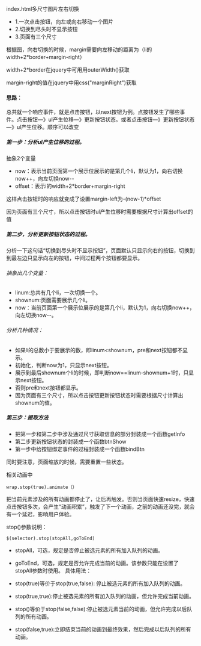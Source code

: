 
index.html多尺寸图片左右切换

- 1.一次点击按钮，向左或向右移动一个图片
- 2.切换到尽头时不显示按钮
- 3.页面有三个尺寸


根据图，向右切换的时候，margin需要向左移动的距离为（li的width+2*border+margin-right）

width+2*border在jquery中可用用outerWidth()获取

margin-right的值在jquery中用css("marginRight")获取


#### 思路：

总共就一个响应事件，就是点击按钮，以next按钮为例。点按钮发生了哪些事件。点击按钮—》ul产生位移—》更新按钮状态。或者点击按钮—》更新按钮状态—》ul产生位移。顺序可以改变


##### 第一步：分析ul产生位移的过程。

抽象2个变量

- now：表示当前页面第一个展示位展示的是第几个li，默认为1，向右切换now++，向左切换now--
- offset：表示i的width+2*border+margin-right

这样点击按钮时的响应就变成了设置margin-left为-(now-1)*offset

因为页面有三个尺寸，所以点击按钮时ul产生位移时需要根据尺寸计算出offset的值


##### 第二步，分析更新按钮状态的过程。

分析一下这句话“切换到尽头时不显示按钮”，页面默认只显示向右的按钮，切换到到最左边只显示向左的按钮，中间过程两个按钮都要显示。

###### 抽象出几个变量：

- linum:总共有几个li，一次切换一个。
- shownum:页面需要展示几个li。
- now：当前页面第一个展示位展示的是第几个li，默认为1，向右切换now++，向左切换now--。

###### 分析几种情况：

- 如果li的总数小于要展示的数，即linum<shownum，pre和next按钮都不显示。
- 初始化，判断now为1，只显示next按钮。
- 展示到最后shownum个li的时候，即判断now==linum-shownum+1时，只显示next按钮。
- 否则pre和next按钮都显示。
- 因为页面有三个尺寸，所以点击按钮更新按钮状态时需要根据尺寸计算出shownum的值。


##### 第三步：提取方法
- 把第一步和第二步中涉及通过尺寸获取信息的部分封装成一个函数getInfo
- 第二步更新按钮状态的封装成一个函数btnShow
- 第一步中给按钮绑定事件的过程封装成一个函数bindBtn

同时要注意，页面缩放的时候，需要重置一些状态。


相关动画中


```
wrap.stop(true).animate（）
```

把当前元素涉及的所有动画都停止了，让后再触发。否则当页面快速resize，快速点击按钮多次，会产生“动画积累”，触发了下一个动画，之前的动画还没完，就会有一个延迟，影响用户体验。

stop()参数说明：


```
$(selector).stop(stopAll,goToEnd)
```

- stopAll，可选，规定是否停止被选元素的所有加入队列的动画。
- goToEnd，可选，规定是否允许完成当前的动画。该参数只能在设置了stopAll参数时使用。
具体用法：

- stop(true)等价于stop(true,false): 停止被选元素的所有加入队列的动画。
- stop(true,true):停止被选元素的所有加入队列的动画，但允许完成当前动画。
- stop()等价于stop(false,false):停止被选元素当前的动画，但允许完成以后队列的所有动画。
- stop(false,true):立即结束当前的动画到最终效果，然后完成以后队列的所有动画。
